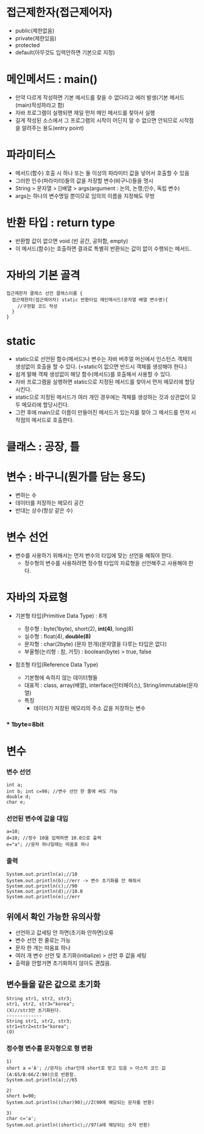 # 접근제한자(접근제어자)

- public(제한없음)
- private(제한있음)
- protected
- default(아무것도 입력안하면 기본으로 지정)

# 메인메서드 : main()

- 만약 다르게 작성하면 기본 메서드를 찾을 수 없다라고 에러 발생(기본 메서드(main)작성하라고 함)
- 자바 프로그램이 실행되면 제일 먼저 메인 메서드를 찾아서 실행
- 길게 작성된 소스에서 그 프로그램의 시작이 어딘지 알 수 없으면 안되므로 시작점을 알려주는 용도(entry point)

# 파라미터스

- 메서드(함수) 호출 시 하나 또는 둘 이상의 파라미터 값을 넣어서 호출할 수 있음
- 그러한 인수(파라미터)들의 값을 저장할 변수(바구니)들을 명시
- String > 문자열 > []배열 > args(argument : 논의, 논쟁;인수, 독립 변수)
- args는 하나의 변수명일 뿐이므로 임의의 이름을 지정해도 무방

# 반환 타입 : return type

- 반환할 값이 없으면 void (빈 공간, 공허함, empty)
- 이 메서드(함수)는 호출하면 결과로 특별히 반환되는 값이 없이 수행되는 메서드.

# 자바의 기본 골격

```
접근제한자 클래스 선언 클래스이름 {
  접근제한자(접근제어자) static 반환타입 메인메서드(문자열 배열 변수명){
    //구현할 코드 작성
  }
}
```

# static

- static으로 선언된 함수(메서드)나 변수는 자바 버추얼 머신에서 인스턴스 객체의 생성없이 호출을 할 수 있다. (=static이 없으면 반드시 객체를 생성해야 한다.)
- 쉽게 말해 객체 생성없이 해당 함수(메서드)를 호출해서 사용할 수 있다.
- 자바 프로그램을 실행하면 static으로 지정된 메서드를 찾아서 먼저 메모리에 할당시킨다.
- static으로 지정된 메서드가 여러 개인 경우에는 객체를 생성하는 것과 상관없이 모두 메모리에 할당시킨다.
- 그런 후에 main으로 이름이 만들어진 메서드가 있는지를 찾아 그 메서드를 먼저 시작점의 메서드로 호출한다.

# 클래스 : 공장, 틀

# 변수 : 바구니(뭔가를 담는 용도)

- 변하는 수
- 데이터를 저장하는 메모리 공간
- 반대는 상수(항상 같은 수)

# 변수 선언

- 변수를 사용하기 위해서는 먼저 변수의 타입에 맞는 선언을 해줘야 한다.
  - 정수형의 변수를 사용하려면 정수형 타입의 자료형을 선언해주고 사용해야 한다.

# 자바의 자료형

- 기본형 타입(Primitive Data Type) : 8개

  - 정수형 : byte(1byte), short(2), **int(4)**, long(8)
  - 실수형 : float(4), **double(8)**
  - 문자형 : char(2byte) (문자 한개)(문자열을 다루는 타입은 없다)
  - 부울형(논리형 : 참, 거짓) : boolean(byte) > true, false

- 참조형 타입(Reference Data Type)
  - 기본형에 속하지 않는 데이터형들
  - 대표적 : class, array(배열), interface(인터페이스), String/immutable(문자열)
  - 특징
    - 데이터가 저장된 메모리의 주소 값을 저장하는 변수

### \* 1byte=8bit

# 변수

### 변수 선언

```
int a;
int b; int c=90; //변수 선언 한 줄에 써도 가능
double d;
char e;
```

### 선언된 변수에 값을 대입

```
a=10;
d=10; //정수 10을 입력하면 10.0으로 출력
e="a"; //문자 하나일때는 따옴표 하나
```

### 출력

```
System.out.println(a);//10
System.out.println(b);//err -> 변수 초기화를 안 해줘서
System.out.println(c);//90
System.out.println(d);//10.0
System.out.println(e);//err
```

## 위에서 확인 가능한 유의사항

- 선언하고 값세팅 안 하면(초기화 안하면)오류
- 변수 선언 한 줄로는 가능
- 문자 한 개는 따옴표 하나
- 여러 개 변수 선언 및 초기화(initialize) > 선언 후 값을 세팅
- 출력을 안할거면 초기화하지 않아도 괜찮음.

## **변수들을 같은 값으로 초기화**

```
String str1, str2, str3;
str1, str2, str3="korea";
(X)//str3만 초기화된다.
-------------
String str1, str2, str3;
str1=str2=str3="korea";
(O)
```

### 정수형 변수를 문자형으로 형 변환

```
1)
short a ='A'; //문자는 char인데 short로 받고 있음 > 아스킥 코드 값(A:65/B:66/Z:90)으로 반환함.
System.out.println(a);//65

2)
short b=90;
System.out.println((char)90);//Z(90에 해당되는 문자를 반환)

3)
char c='a';
System.out.println((short)c);//97(a에 해당되는 숫자 반환)
```

